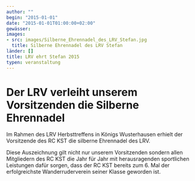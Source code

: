 ```yaml
---
author: ""
begin: "2015-01-01"
date: "2015-01-01T01:00:00+02:00"
gewässer:
images:
- src: images/Silberne_Ehrennadel_des_LRV_Stefan.jpg
  title: Silberne Ehrennadel des LRV Stefan
länder: []
title: LRV ehrt Stefan 2015
typen: veranstaltung
---
```



# Der LRV verleiht unserem Vorsitzenden die Silberne Ehrennadel


Im Rahmen des LRV Herbsttreffens in Königs Wusterhausen erhielt der Vorsitzende des RC KST die silberne Ehrennadel des LRV.

Diese Auszeichnung gilt nicht nur unserem Vorsitzenden sondern allen Mitgliedern des RC KST die Jahr für Jahr mit herausragenden sportlichen Leistungen dafür sorgen, dass der RC KST bereits zum 6. Mal der erfolgreichste Wanderruderverein seiner Klasse geworden ist.
